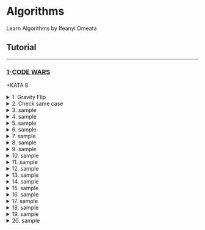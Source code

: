 # Algorithms

Learn Algorithms by Ifeanyi Omeata

## Tutorial

---

### [1-CODE WARS](#)

+KATA 8

<details>
  <summary>1. Gravity Flip</summary>

Question:

Bob is bored during his physics lessons so he's built himself a toy box to help pass the time. The box is special because it has the ability to change gravity.

There are some columns of toy cubes in the box arranged in a line. The i-th column contains a_i cubes. At first, the gravity in the box is pulling the cubes downwards. When Bob switches the gravity, it begins to pull all the cubes to a certain side of the box, d, which can be either 'L' or 'R' (left or right). Below is an example of what a box of cubes might look like before and after switching gravity.

Example:

```md
- 'R', [3, 2, 1, 2] -> [1, 2, 2, 3]
- 'L', [1, 4, 5, 3, 5 ] -> [5, 5, 4, 3, 1]
```

Console:

```js
const flip = (d, a) => {
  //TODO
  return;
};
```

Solution:

JavaScript:

```js
const flip = (d, a) =>
  d === "R"
    ? a.sort(function (a, b) {
        return a - b;
      })
    : a
        .sort(function (a, b) {
          return a - b;
        })
        .reverse();
```

```js
const flip = (d, a) => a.sort((x, y) => (d === "R" ? x - y : y - x));
```

Python:

```py
def flip(d, a):
    a.sort() if d=='R' else a.sort(reverse=True)
    return a
```

```py
def flip(d,a):
    return sorted(a, reverse=d=='L')
```

</details>

<details>
  <summary>2. Check same case</summary>

Question:

Write a function that will check if two given characters are the same case.

If either of the characters is not a letter, return -1
If both characters are the same case, return 1
If both characters are letters, but not the same case, return 0

Example:

```md
'a' and 'g' returns 1

'A' and 'C' returns 1

'b' and 'G' returns 0
```

Console:

```js
function sameCase(a, b) {
  return 0;
}
```

Solution:

JavaScript:

```js
function sameCase(a, b) {
  if (
    a.toLowerCase() === a.toUpperCase() ||
    b.toLowerCase() === b.toUpperCase()
  ) {
    return -1;
  } else if (
    (a === a.toUpperCase() && b === b.toUpperCase()) ||
    (a === a.toLowerCase() && b === b.toLowerCase())
  ) {
    return 1;
  } else {
    return 0;
  }
}
```

```js
function sameCase(a, b){
  const alphabets = /[a-z]/i;
  const lower = /[a-z]/;
  const upper = /[A-Z]/;

  if(!a.match(alphabets) || !b.match(/[a-z]/i)){
    return -1
  }else if(a.match(lower) && b.match(lower) || a.match(upper) && b.match(upper)){
    return 1
  }else{
    return 0;
  }
```

```js
function sameCase(a, b) {
  return /[a-z]/i.test(a) && /[a-z]/i.test(b)
    ? Number(/[a-z]/.test(a) == /[a-z]/.test(b))
    : -1;
}
```

Python:

```py
def same_case(a, b):
    if not a.isalpha() or not b.isalpha():
        return -1;
    elif a.islower() and b.islower() or a.isupper() and b.isupper():
        return 1;
    else:
        return 0;
```

```py
def same_case(a, b):
    return int(a.isupper() == b.isupper()) if a.isalpha() and b.isalpha() else -1
```

</details>

<details>
  <summary>3. sample</summary>

Question:

Example:

```md

```

Console:

```js

```

Solution:

JavaScript:

```js

```

Python:

```py

```

</details>

<details>
  <summary>4. sample</summary>

Question:

Example:

```md

```

Console:

```js

```

```js

```

Solution:

JavaScript:

```js

```

Python:

```py

```

</details>

<details>
  <summary>5. sample</summary>

Question:

Example:

```md

```

Console:

```js

```

```js

```

Solution:

JavaScript:

```js

```

Python:

```py

```

</details>

<details>
  <summary>6. sample</summary>

Question:

Example:

```md

```

Console:

```js

```

```js

```

Solution:

JavaScript:

```js

```

Python:

```py

```

</details>

<details>
  <summary>7. sample</summary>

Question:

Example:

```md

```

Console:

```js

```

```js

```

Solution:

JavaScript:

```js

```

Python:

```py

```

</details>

<details>
  <summary>8. sample</summary>

Question:

Example:

```md

```

Console:

```js

```

```js

```

Solution:

JavaScript:

```js

```

Python:

```py

```

</details>

<details>
  <summary>9. sample</summary>

Question:

Example:

```md

```

Console:

```js

```

```js

```

Solution:

JavaScript:

```js

```

Python:

```py

```

</details>

<details>
  <summary>10. sample</summary>

Question:

Example:

```md

```

Console:

```js

```

```js

```

Solution:

JavaScript:

```js

```

Python:

```py

```

</details>

<details>
  <summary>11. sample</summary>

Question:

Example:

```md

```

Console:

```js

```

```js

```

Solution:

JavaScript:

```js

```

Python:

```py

```

</details>

<details>
  <summary>12. sample</summary>

Question:

Example:

```md

```

Console:

```js

```

```js

```

Solution:

JavaScript:

```js

```

Python:

```py

```

</details>

<details>
  <summary>13. sample</summary>

Question:

Example:

```md

```

Console:

```js

```

```js

```

Solution:

JavaScript:

```js

```

Python:

```py

```

</details>

<details>
  <summary>14. sample</summary>

Question:

Example:

```md

```

Console:

```js

```

```js

```

Solution:

JavaScript:

```js

```

Python:

```py

```

</details>

<details>
  <summary>15. sample</summary>

Question:

Example:

```md

```

Console:

```js

```

```js

```

Solution:

JavaScript:

```js

```

Python:

```py

```

</details>

<details>
  <summary>16. sample</summary>

Question:

Example:

```md

```

Console:

```js

```

```js

```

Solution:

JavaScript:

```js

```

Python:

```py

```

</details>

<details>
  <summary>17. sample</summary>

Question:

Example:

```md

```

Console:

```js

```

```js

```

Solution:

JavaScript:

```js

```

Python:

```py

```

</details>

<details>
  <summary>18. sample</summary>

Question:

Example:

```md

```

Console:

```js

```

```js

```

Solution:

JavaScript:

```js

```

Python:

```py

```

</details>

<details>
  <summary>19. sample</summary>

Question:

Example:

```md

```

Console:

```js

```

```js

```

Solution:

JavaScript:

```js

```

Python:

```py

```

</details>

<details>
  <summary>20. sample</summary>

Question:

Example:

```md

```

Console:

```js

```

```js

```

Solution:

JavaScript:

```js

```

Python:

```py

```

</details>
